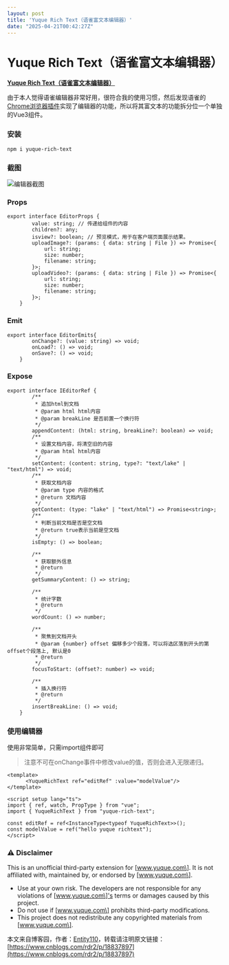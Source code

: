 ```yaml
---
layout: post
title: 'Yuque Rich Text（语雀富文本编辑器）'
date: "2025-04-21T00:42:27Z"
---
```

Yuque Rich Text（语雀富文本编辑器）
=========================

**[Yuque Rich Text（语雀富文本编辑器）](github.com/Entity-Now/yuque-rich-text)**

由于本人觉得语雀编辑器非常好用，很符合我的使用习惯，然后发现语雀的[Chrome浏览器插件](https://github.com/yuque/yuque-chrome-extension)实现了编辑器的功能，所以将其富文本的功能拆分位一个单独的Vue3组件。

### 安装

    npm i yuque-rich-text
    

### 截图

![编辑器截图](https://picx.zhimg.com/80/v2-d9ffd90e48df0b6430d9cec1a6ee7350_720w.jpg?source=d16d100b)

### Props

    
    export interface EditorProps {
            value: string; // 传递给组件的内容
            children?: any; 
            isview?: boolean; // 预览模式，用于在客户端页面展示结果。
            uploadImage?: (params: { data: string | File }) => Promise<{
                url: string;
                size: number;
                filename: string;
            }>;
            uploadVideo?: (params: { data: string | File }) => Promise<{
                url: string;
                size: number;
                filename: string;
            }>;
        }
    

### Emit

    export interface EditorEmits{
            onChange?: (value: string) => void;
            onLoad?: () => void;
            onSave?: () => void;
        }
    

### Expose

    export interface IEditorRef {
            /**
             * 追加html到文档
             * @param html html内容
             * @param breakLine 是否前置一个换行符
             */
            appendContent: (html: string, breakLine?: boolean) => void;
            /**
             * 设置文档内容，将清空旧的内容
             * @param html html内容
             */
            setContent: (content: string, type?: "text/lake" | "text/html") => void;
            /**
             * 获取文档内容
             * @param type 内容的格式
             * @return 文档内容
             */
            getContent: (type: "lake" | "text/html") => Promise<string>;
            /**
             * 判断当前文档是否是空文档
             * @return true表示当前是空文档
             */
            isEmpty: () => boolean;
    
            /**
             * 获取额外信息
             * @return
             */
            getSummaryContent: () => string;
    
            /**
             * 统计字数
             * @return
             */
            wordCount: () => number;
    
            /**
             * 聚焦到文档开头
             * @param {number} offset 偏移多少个段落，可以将选区落到开头的第offset个段落上, 默认是0
             * @return
             */
            focusToStart: (offset?: number) => void;
    
            /**
             * 插入换行符
             * @return
             */
            insertBreakLine: () => void;
        }
    

### 使用编辑器

使用非常简单，只需import组件即可

> 注意不可在onChange事件中修改value的值，否则会进入无限递归。

    <template>
          <YuqueRichText ref="editRef" :value="modelValue"/>
    </template>
    
    <script setup lang="ts">
    import { ref, watch, PropType } from "vue";
    import { YuqueRichText } from "yuque-rich-text";
    
    const editRef = ref<InstanceType<typeof YuqueRichText>>();
    const modelValue = ref("hello yuque richtext");
    </script>
    

### ⚠️ Disclaimer

This is an unofficial third-party extension for \[www.yuque.com\]. It is not affiliated with, maintained by, or endorsed by \[www.yuque.com\].

*   Use at your own risk. The developers are not responsible for any violations of \[www.yuque.com\]'s terms or damages caused by this project.
*   Do not use if \[www.yuque.com\] prohibits third-party modifications.
*   This project does not redistribute any copyrighted materials from \[www.yuque.com\].

本文来自博客园，作者：[Entity110](https://www.cnblogs.com/rdr2/)，转载请注明原文链接：[https://www.cnblogs.com/rdr2/p/18837897](https://www.cnblogs.com/rdr2/p/18837897)